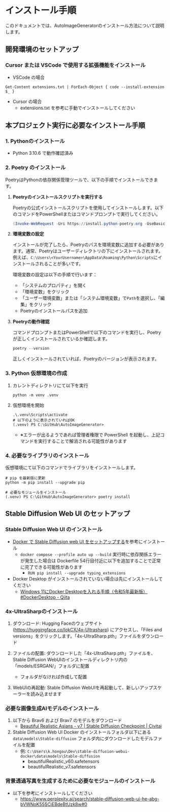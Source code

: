 # インストール手順

このドキュメントでは、AutoImageGeneratorのインストール方法について説明します。

## 開発環境のセットアップ

### Cursor または VSCode で使用する拡張機能をインストール

- VSCode の場合
```
Get-Content extensions.txt | ForEach-Object { code --install-extension $_ }
```

- Cursor の場合
    - extensions.txt を参考に手動でインストールしてください

## 本プロジェクト実行に必要なインストール手順

### 1. Pythonのインストール
- Python 3.10.6 で動作確認済み

### 2. Poetry のインストール
PoetryはPythonの依存関係管理ツールで、以下の手順でインストールできます。

1. **Poetryのインストールスクリプトを実行する**

   Poetryの公式インストールスクリプトを使用してインストールします。以下のコマンドをPowerShellまたはコマンドプロンプトで実行してください。

    ```powershell
    (Invoke-WebRequest -Uri https://install.python-poetry.org -UseBasicParsing).Content | python -
    ```

2. **環境変数の設定**

   インストールが完了したら、Poetryのパスを環境変数に追加する必要があります。通常、Poetryはユーザーディレクトリの下にインストールされます。例えば、`C:\Users\<YourUsername>\AppData\Roaming\Python\Scripts`にインストールされることが多いです。

   環境変数の設定は以下の手順で行います：

    - 「システムのプロパティ」を開く
    - 「環境変数」をクリック
    - 「ユーザー環境変数」または「システム環境変数」で`Path`を選択し、「編集」をクリック
    - Poetryのインストールパスを追加

3. **Poetryの動作確認**

   コマンドプロンプトまたはPowerShellで以下のコマンドを実行し、Poetryが正しくインストールされているか確認します。

    ```powershell
    poetry --version
    ```

   正しくインストールされていれば、Poetryのバージョンが表示されます。

### 3. Python 仮想環境の作成

1. カレントディレクトリにて以下を実行
    ```
    python -m venv .venv
    ```
2. 仮想環境を開始
    ```
    .\.venv\Scripts\activate
    # 以下のように表示されていればOK
    (.venv) PS C:\GitHub\AutoImageGenerator>
    ```
    - ※エラーが出るようであれば管理者権限で PowerShell を起動し、上記コマンドを実行することで解消される可能性があります

### 4. 必要なライブラリのインストール

仮想環境にて以下のコマンドでライブラリをインストールします。

```
# pip を最新版に更新
python -m pip install --upgrade pip

# 必要なモジュールをインストール
(.venv) PS C:\GitHub\AutoImageGenerator> poetry install
```

## Stable Diffusion Web UI のセットアップ

### Stable Diffusion Web UI のインストール

- [Docker で Stable Diffusion web UI をセットアップする](https://zenn.dev/st_little/articles/setup-stable-diffusion-web-ui-in-docker)を参考にインストール
    - `docker compose --profile auto up --build` 実行時に依存関係エラーが発生した場合は Dockerfile 54行目付近に以下を追加することで正常に完了できる可能性があります
        - `RUN pip install --upgrade typing_extensions`
- Docker Desktop がインストールされていない場合は先にインストールしてください
    - [Windows 11にDocker Desktopを入れる手順（令和5年最新版） #DockerDesktop - Qiita](https://qiita.com/zembutsu/items/a98f6f25ef47c04893b3)

### 4x-UltraSharpのインストール

1. ダウンロード:
   Hugging Faceのウェブサイト (https://huggingface.co/lokCX/4x-Ultrasharp) にアクセスし、「Files and versions」をクリックします。「4x-UltraSharp.pth」ファイルをダウンロード

2. ファイルの配置:
   ダウンロードした「4x-UltraSharp.pth」ファイルを、Stable Diffusion WebUIのインストールディレクトリ内の「models/ESRGAN/」フォルダに配置
    - フォルダがなければ作成して配置

3. WebUIの再起動:
   Stable Diffusion WebUIを再起動して、新しいアップスケーラーを読み込ませます

### 必要な画像生成AIモデルのインストール

1. 以下から Brav6 および Brav7 のモデルをダウンロード
    - [Beautiful Realistic Asians - v7 | Stable Diffusion Checkpoint | Civitai](https://civitai.com/models/25494/brabeautiful-realistic-asians-v2)
2. Stable Diffusion Web UI Docker のインストールフォルダ以下にある `data\models\Stable-diffusion` フォルダ内にダウンロードしたモデルファイルを配置
    - 例: `C:\Users\k.hongou\Dev\stable-diffusion-webui-docker\data\models\Stable-diffusion`
        - beautifulRealistic_v60.safetensors
        - beautifulRealistic_v7.safetensors

### 背景透過写真を生成するために必要なモジュールのインストール

- 以下を参考にインストールしてください
    - https://www.perplexity.ai/search/stable-diffusion-web-ui-he-abg-bVWNoK55SCiEBdeBtUzk8w#0